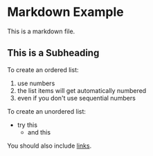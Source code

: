 # Markdown Example

This is a markdown file.

## This is a Subheading

To create an ordered list:

1. use numbers
1. the list items will get automatically numbered
1. even if you don't use sequential numbers

To create an unordered list:

* try this
    * and this

You should also include [links](index.html).
